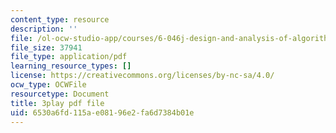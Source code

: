 ```yaml
---
content_type: resource
description: ''
file: /ol-ocw-studio-app/courses/6-046j-design-and-analysis-of-algorithms-spring-2015/6530a6fd115ae08196e2fa6d7384b01e_-QcPo_DWJk4.pdf
file_size: 37941
file_type: application/pdf
learning_resource_types: []
license: https://creativecommons.org/licenses/by-nc-sa/4.0/
ocw_type: OCWFile
resourcetype: Document
title: 3play pdf file
uid: 6530a6fd-115a-e081-96e2-fa6d7384b01e
---
```

